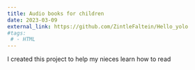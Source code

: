 ```yaml
---
title: Audio books for children
date: 2023-03-09
external_link: https://github.com/ZintleFaltein/Hello_yolo
#tags:
 # - HTML
---
```


I created this project to help my nieces learn how to read
<!--more-->

